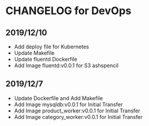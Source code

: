 # CHANGELOG for DevOps

## 2019/12/10

- Add deploy file for Kubernetes
- Update Makefile
- Update fluentd Dockerfile
- Add Image fluentd:v0.0.1 for S3 ashspencil



## 2019/12/7

- Update Dockerfile and Add Makefile
- Add Image mysqldb:v0.0.1 for Initial Transfer
- Add Image product_worker:v0.0.1 for Initial Transfer
- Add Image category_worker:v0.0.1 for Initial Transfer
